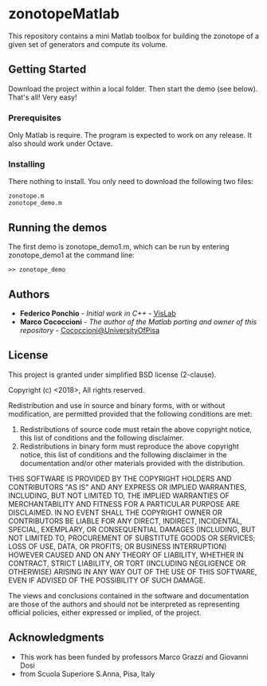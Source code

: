# zonotopeMatlab

This repository contains a mini Matlab toolbox for building
the zonotope of a given set of generators and compute
its volume.

## Getting Started

Download the project within a local folder. 
Then start the demo (see below). That's all! Very easy!

### Prerequisites

Only Matlab is require. The program is expected to work on any
release. It also should work under Octave.

### Installing

There nothing to install. You only need to download the 
following two files:

```
zonotope.m
zonotope_demo.m
```


## Running the demos

The first demo is zonotope_demo1.m, which can be run by entering
zonotope_demo1 at the command line:
```
>> zonotope_demo
```

## Authors

* **Federico Ponchio** - *Initial work in C++* - [VisLab](http://vcg.isti.cnr.it/~ponchio/)
* **Marco Cococcioni** - *The author of the Matlab porting and owner of this repository* - [Cococcioni@UniversityOfPisa](http://www.iet.unipi.it/m.cococcioni/)


## License

This project is granted under simplified BSD license (2-clause).

Copyright (c) <2018>, <Marco Cococcioni>
All rights reserved.

Redistribution and use in source and binary forms, with or without
modification, are permitted provided that the following conditions are met:

1. Redistributions of source code must retain the above copyright notice, this
   list of conditions and the following disclaimer.
2. Redistributions in binary form must reproduce the above copyright notice,
   this list of conditions and the following disclaimer in the documentation
   and/or other materials provided with the distribution.

THIS SOFTWARE IS PROVIDED BY THE COPYRIGHT HOLDERS AND CONTRIBUTORS "AS IS" AND
ANY EXPRESS OR IMPLIED WARRANTIES, INCLUDING, BUT NOT LIMITED TO, THE IMPLIED
WARRANTIES OF MERCHANTABILITY AND FITNESS FOR A PARTICULAR PURPOSE ARE
DISCLAIMED. IN NO EVENT SHALL THE COPYRIGHT OWNER OR CONTRIBUTORS BE LIABLE FOR
ANY DIRECT, INDIRECT, INCIDENTAL, SPECIAL, EXEMPLARY, OR CONSEQUENTIAL DAMAGES
(INCLUDING, BUT NOT LIMITED TO, PROCUREMENT OF SUBSTITUTE GOODS OR SERVICES;
LOSS OF USE, DATA, OR PROFITS; OR BUSINESS INTERRUPTION) HOWEVER CAUSED AND
ON ANY THEORY OF LIABILITY, WHETHER IN CONTRACT, STRICT LIABILITY, OR TORT
(INCLUDING NEGLIGENCE OR OTHERWISE) ARISING IN ANY WAY OUT OF THE USE OF THIS
SOFTWARE, EVEN IF ADVISED OF THE POSSIBILITY OF SUCH DAMAGE.

The views and conclusions contained in the software and documentation are those
of the authors and should not be interpreted as representing official policies,
either expressed or implied, of the <project name> project.


## Acknowledgments

* This work has been funded by professors Marco Grazzi and Giovanni Dosi
* from Scuola Superiore S.Anna, Pisa, Italy


